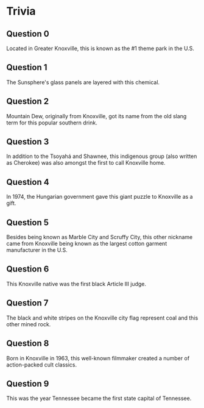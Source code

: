 # Trivia

## Question 0

Located in Greater Knoxville, this is known as the #1 theme park in the U.S.

## Question 1

The Sunsphere's glass panels are layered with this chemical.

## Question 2

Mountain Dew, originally from Knoxville, got its name from the old slang term for this popular southern drink.

## Question 3 

In addition to the Tsoyahá and Shawnee, this indigenous group (also written as Cherokee) was also amongst the first to call Knoxville home.

## Question 4

In 1974, the Hungarian government gave this giant puzzle to Knoxville as a gift.

## Question 5

Besides being known as Marble City and Scruffy City, this other nickname came from Knoxville being known as the largest cotton garment manufacturer in the U.S.

## Question 6

This Knoxville native was the first black Article III judge.

## Question 7

The black and white stripes on the Knoxville city flag represent coal and this other mined rock.

## Question 8

Born in Knoxville in 1963, this well-known filmmaker created a number of action-packed cult classics.

## Question 9

This was the year Tennessee became the first state capital of Tennessee.

